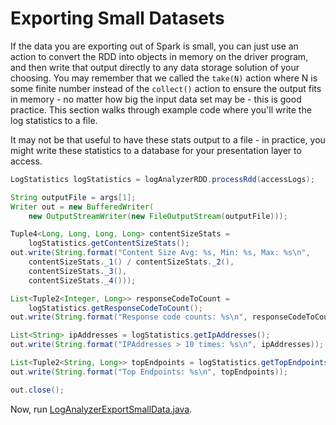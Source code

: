 # Exporting Small Datasets

If the data you are exporting out of Spark is small, you can just use an
action to convert the RDD into objects in memory on the driver program, and then write that output directly to any data storage solution of your
choosing.  You may remember that we called the ```take(N)``` action where N
is some finite number instead of the ```collect()``` action to ensure the output
fits in memory - no matter how big the input data set may be - this is good
practice.  This section walks through example code where you'll write the
log statistics to a file.

It may not be that useful to have these stats output to a file - in practice, you might write these statistics to a database for your presentation layer to access.

```java
LogStatistics logStatistics = logAnalyzerRDD.processRdd(accessLogs);

String outputFile = args[1];
Writer out = new BufferedWriter(
    new OutputStreamWriter(new FileOutputStream(outputFile)));

Tuple4<Long, Long, Long, Long> contentSizeStats =
    logStatistics.getContentSizeStats();
out.write(String.format("Content Size Avg: %s, Min: %s, Max: %s\n",
    contentSizeStats._1() / contentSizeStats._2(),
    contentSizeStats._3(),
    contentSizeStats._4()));

List<Tuple2<Integer, Long>> responseCodeToCount =
    logStatistics.getResponseCodeToCount();
out.write(String.format("Response code counts: %s\n", responseCodeToCount));

List<String> ipAddresses = logStatistics.getIpAddresses();
out.write(String.format("IPAddresses > 10 times: %s\n", ipAddresses));

List<Tuple2<String, Long>> topEndpoints = logStatistics.getTopEndpoints();
out.write(String.format("Top Endpoints: %s\n", topEndpoints));

out.close();
```

Now, run [LogAnalyzerExportSmallData.java](java8/src/main/java/com/databricks/apps/logs/chapter2/LogAnalyzerExportSmallData.java).

